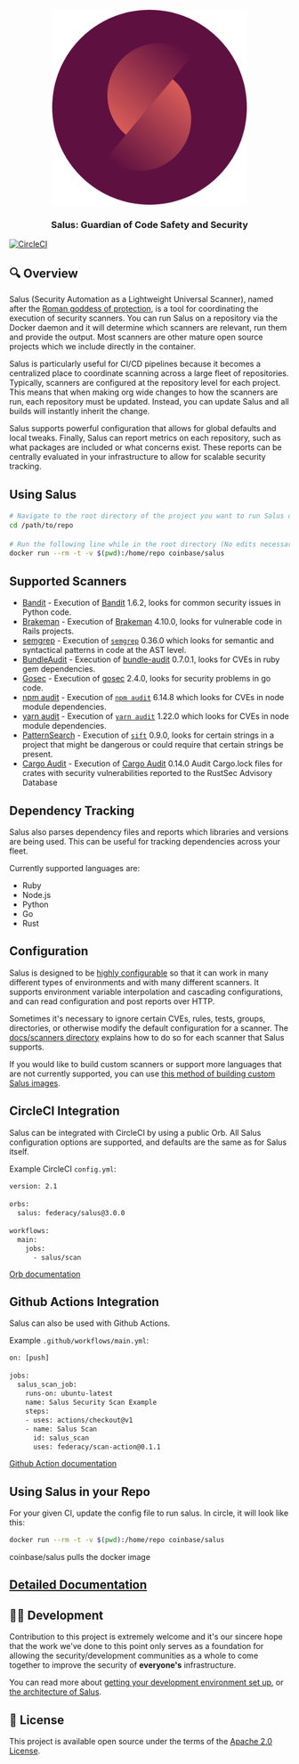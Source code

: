 <p align="center">
  <a href="https://salusscanner.org">
    <img width="350px" alt="Salus" src="logo.png">
  </a>
</p>
<h3 align="center">
   Salus: Guardian of Code Safety and Security
</h3>


[![CircleCI](https://circleci.com/gh/coinbase/salus/tree/master.svg?style=svg)](https://circleci.com/gh/coinbase/salus/tree/master)

## 🔍 Overview

Salus (Security Automation as a Lightweight Universal Scanner), named after the [Roman goddess of protection](https://en.wikipedia.org/wiki/Salus), is a tool for coordinating the execution of security scanners. You can run Salus on a repository via the Docker daemon and it will determine which scanners are relevant, run them and provide the output. Most scanners are other mature open source projects which we include directly in the container.

Salus is particularly useful for CI/CD pipelines because it becomes a centralized place to coordinate scanning across a large fleet of repositories. Typically, scanners are configured at the repository level for each project. This means that when making org wide changes to how the scanners are run, each repository must be updated. Instead, you can update Salus and all builds will instantly inherit the change.

Salus supports powerful configuration that allows for global defaults and local tweaks. Finally, Salus can report metrics on each repository, such as what packages are included or what concerns exist. These reports can be centrally evaluated in your infrastructure to allow for scalable security tracking.

## Using Salus

```sh
# Navigate to the root directory of the project you want to run Salus on
cd /path/to/repo

# Run the following line while in the root directory (No edits necessary)
docker run --rm -t -v $(pwd):/home/repo coinbase/salus
```

## Supported Scanners

- [Bandit](docs/scanners/bandit.md) - Execution of [Bandit](https://pypi.org/project/bandit/) 1.6.2, looks for common security issues in Python code.
- [Brakeman](docs/scanners/brakeman.md) - Execution of [Brakeman](https://brakemanscanner.org/) 4.10.0, looks for vulnerable code in Rails projects.
- [semgrep](docs/scanners/semgrep.md) - Execution of [`semgrep`](https://semgrep.dev) 0.36.0 which looks for semantic and syntactical patterns in code at the AST level.
- [BundleAudit](docs/scanners/bundle_audit.md) - Execution of [bundle-audit](https://github.com/rubysec/bundler-audit) 0.7.0.1, looks for CVEs in ruby gem dependencies.
- [Gosec](docs/scanners/gosec.md) - Execution of [gosec](https://github.com/securego/gosec) 2.4.0, looks for security problems in go code.
- [npm audit](docs/scanners/npm_audit.md) - Execution of [`npm audit`](https://docs.npmjs.com/getting-started/running-a-security-audit) 6.14.8 which looks for CVEs in node module dependencies.
- [yarn audit](docs/scanners/yarn_audit.md) - Execution of [`yarn audit`](https://yarnpkg.com/lang/en/docs/cli/audit/) 1.22.0 which looks for CVEs in node module dependencies.
- [PatternSearch](docs/scanners/pattern_search.md) - Execution of [`sift`](https://sift-tool.org/docs) 0.9.0, looks for certain strings in a project that might be dangerous or could require that certain strings be present.
- [Cargo Audit](docs/scanners/cargo_audit.md) - Execution of [Cargo Audit](https://github.com/RustSec/cargo-audit) 0.14.0 Audit Cargo.lock files for crates with security vulnerabilities reported to the RustSec Advisory Database


## Dependency Tracking

Salus also parses dependency files and reports which libraries and versions are being used. This can be useful for tracking dependencies across your fleet.

Currently supported languages are:
- Ruby
- Node.js
- Python
- Go
- Rust

## Configuration

Salus is designed to be [highly configurable](docs/configuration.md) so that it can work in many different types of environments and with many different scanners. It supports environment variable interpolation and cascading configurations, and can read configuration and post reports over HTTP.

Sometimes it's necessary to ignore certain CVEs, rules, tests, groups, directories, or otherwise modify the default configuration for a scanner. The [docs/scanners directory](docs/scanners) explains how to do so for each scanner that Salus supports.

If you would like to build custom scanners or support more languages that are not currently supported, you can use [this method of building custom Salus images](docs/custom_salus.md).

## CircleCI Integration

Salus can be integrated with CircleCI by using a public Orb. All Salus configuration options are supported, and defaults are the same as for Salus itself.

Example CircleCI `config.yml`:

```
version: 2.1

orbs:
  salus: federacy/salus@3.0.0

workflows:
  main:
    jobs:
      - salus/scan
```

[Orb documentation](integrations/circleci/README.md)

## Github Actions Integration

Salus can also be used with Github Actions.

Example `.github/workflows/main.yml`:

```
on: [push]

jobs:
  salus_scan_job:
    runs-on: ubuntu-latest
    name: Salus Security Scan Example
    steps:
    - uses: actions/checkout@v1
    - name: Salus Scan
      id: salus_scan
      uses: federacy/scan-action@0.1.1
```

[Github Action documentation](https://github.com/federacy/scan-action)

## Using Salus in your Repo

For your given CI, update the config file to run salus. In circle, it will look like this: 

```sh
docker run --rm -t -v $(pwd):/home/repo coinbase/salus
```

coinbase/salus pulls the docker image


## [Detailed Documentation](docs)

## 👷‍♂️ Development

Contribution to this project is extremely welcome and it's our sincere hope that the work we've done to this point only serves as a foundation for allowing the security/development communities as a whole to come together to improve the security of **everyone's** infrastructure.

You can read more about [getting your development environment set up](docs/development.md), or [the architecture of Salus](docs/architecture.md).

## 📃 License

This project is available open source under the terms of the [Apache 2.0 License](https://opensource.org/licenses/Apache-2.0).
